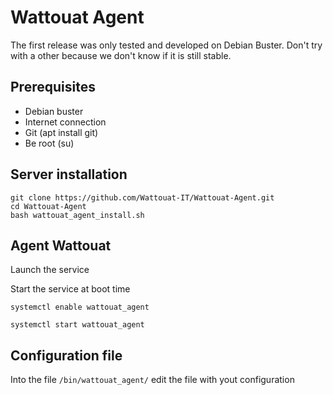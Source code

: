 # Wattouat Agent

The first release was only tested and developed on Debian Buster. Don't try with a other because we don't know if it is still stable. 

## Prerequisites

- Debian buster 
- Internet connection
- Git (apt install git) 
- Be root (su) 

## Server installation

``` shell 
git clone https://github.com/Wattouat-IT/Wattouat-Agent.git
cd Wattouat-Agent
bash wattouat_agent_install.sh
```

## Agent Wattouat

Launch the service

Start the service at boot time

``` shell 
systemctl enable wattouat_agent
```

``` shell 
systemctl start wattouat_agent
```

## Configuration file 

Into the file ```/bin/wattouat_agent/``` edit the file with yout configuration
